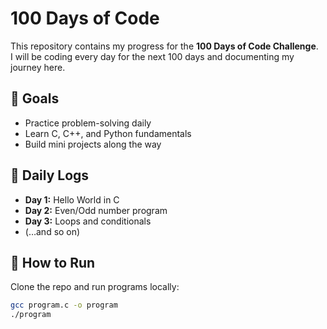 # 100 Days of Code

This repository contains my progress for the **100 Days of Code Challenge**.  
I will be coding every day for the next 100 days and documenting my journey here.

## 📌 Goals
- Practice problem-solving daily
- Learn C, C++, and Python fundamentals
- Build mini projects along the way

## 📅 Daily Logs
- **Day 1:** Hello World in C
- **Day 2:** Even/Odd number program
- **Day 3:** Loops and conditionals
- (…and so on)

## 🚀 How to Run
Clone the repo and run programs locally:
```bash
gcc program.c -o program
./program
